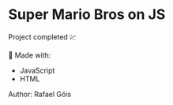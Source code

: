 # Super Mario Bros on JS

Project completed 💹

🔨 Made with:

* JavaScript
* HTML


Author: Rafael Góis

